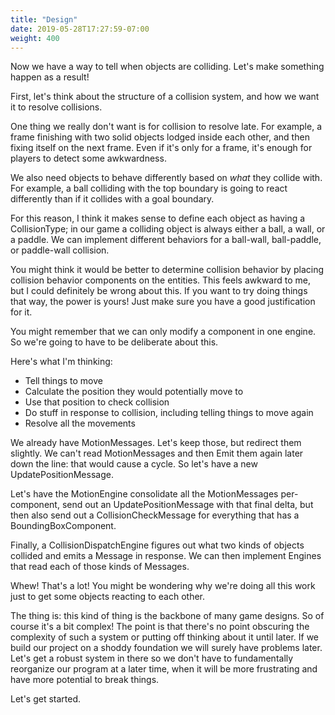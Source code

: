 ```yaml
---
title: "Design"
date: 2019-05-28T17:27:59-07:00
weight: 400
---
```


Now we have a way to tell when objects are colliding. Let's make something happen as a result!

First, let's think about the structure of a collision system, and how we want it to resolve collisions.

One thing we really don't want is for collision to resolve late. For example, a frame finishing with two solid objects lodged inside each other, and then fixing itself on the next frame. Even if it's only for a frame, it's enough for players to detect some awkwardness.

We also need objects to behave differently based on _what_ they collide with. For example, a ball colliding with the top boundary is going to react differently than if it collides with a goal boundary.

For this reason, I think it makes sense to define each object as having a CollisionType; in our game a colliding object is always either a ball, a wall, or a paddle. We can implement different behaviors for a ball-wall, ball-paddle, or paddle-wall collision.

You might think it would be better to determine collision behavior by placing collision behavior components on the entities. This feels awkward to me, but I could definitely be wrong about this. If you want to try doing things that way, the power is yours! Just make sure you have a good justification for it.

You might remember that we can only modify a component in one engine. So we're going to have to be deliberate about this.

Here's what I'm thinking:

- Tell things to move
- Calculate the position they would potentially move to
- Use that position to check collision
- Do stuff in response to collision, including telling things to move again
- Resolve all the movements

We already have MotionMessages. Let's keep those, but redirect them slightly. We can't read MotionMessages and then Emit them again later down the line: that would cause a cycle. So let's have a new UpdatePositionMessage.

Let's have the MotionEngine consolidate all the MotionMessages per-component, send out an UpdatePositionMessage with that final delta, but then also send out a CollisionCheckMessage for everything that has a BoundingBoxComponent.

Finally, a CollisionDispatchEngine figures out what two kinds of objects collided and emits a Message in response. We can then implement Engines that read each of those kinds of Messages.

Whew! That's a lot! You might be wondering why we're doing all this work just to get some objects reacting to each other.

The thing is: this kind of thing is the backbone of many game designs. So of course it's a bit complex! The point is that there's no point obscuring the complexity of such a system or putting off thinking about it until later. If we build our project on a shoddy foundation we will surely have problems later. Let's get a robust system in there so we don't have to fundamentally reorganize our program at a later time, when it will be more frustrating and have more potential to break things.

Let's get started.

